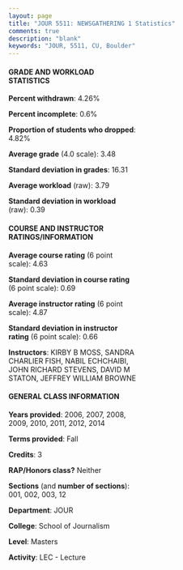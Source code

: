 ```yaml
---
layout: page
title: "JOUR 5511: NEWSGATHERING 1 Statistics"
comments: true
description: "blank"
keywords: "JOUR, 5511, CU, Boulder"
--- 
```

<head>
<script src="https://ajax.googleapis.com/ajax/libs/jquery/2.1.3/jquery.min.js"></script>
<script src="https://dl.dropboxusercontent.com/s/pc42nxpaw1ea4o9/highcharts.js?dl=0"></script>
<!-- <script src="../assets/js/highcharts.js"></script> -->
<style type="text/css">@font-face {
	font-family: "Bebas Neue";
	src: url(https://www.filehosting.org/file/details/544349/BebasNeue%20Regular.otf) format("opentype");
	}
	h1.Bebas { 
		font-family: "Bebas Neue", Verdana, Tahoma;
	}
</style>
</head>
<body>
	<div id="container" style="float: right; width: 45%; height: 88%; margin-left: 2.5%; margin-right: 2.5%;"></div>
	<script language="JavaScript">
		$(document).ready(function() {
		var chart = {type: 'column'};
		var title = {text: 'Grade Distribution'};
		var xAxis = {categories: ['A','B','C','D','F'],crosshair: true};
		var yAxis = {min: 0,title: {text: 'Percentage'}};
		var tooltip = {headerFormat: '<center><b><span style="font-size:20px">{point.key}</span></b></center>',
		               pointFormat: '<td style="padding:0"><b>{point.y:.1f}%</b></td>',
		               footerFormat: '</table>',shared: true,useHTML: true};
		var plotOptions = {column: {pointPadding: 0.0,borderWidth: 0}};  
		var credits = {enabled: false};var series= [{name: 'Percent',data: [59.87,35.03,3.82,0.0,1.27,]}];
		var json = {};
		json.chart = chart;
		json.title = title;
		json.tooltip = tooltip;
		json.xAxis = xAxis;
		json.yAxis = yAxis;  
		json.series = series;
		json.plotOptions = plotOptions;  
		json.credits = credits;
		$('#container').highcharts(json);
	});
	</script>
</body>
			   
#### GRADE AND WORKLOAD STATISTICS

**Percent withdrawn**: 4.26%

**Percent incomplete**: 0.6%

**Proportion of students who dropped**: 4.82%

**Average grade** (4.0 scale): 3.48

**Standard deviation in grades**: 16.31

**Average workload** (raw): 3.79

**Standard deviation in workload** (raw): 0.39

#### COURSE AND INSTRUCTOR RATINGS/INFORMATION

**Average course rating** (6 point scale): 4.63

**Standard deviation in course rating** (6 point scale): 0.69

**Average instructor rating** (6 point scale): 4.87

**Standard deviation in instructor rating** (6 point scale): 0.66

**Instructors**: KIRBY B MOSS, SANDRA CHARLIER FISH, NABIL ECHCHAIBI, JOHN RICHARD STEVENS, DAVID M STATON, JEFFREY WILLIAM BROWNE

#### GENERAL CLASS INFORMATION

**Years provided**: 2006, 2007, 2008, 2009, 2010, 2011, 2012, 2014

**Terms provided**: Fall

**Credits**: 3

**RAP/Honors class?** Neither

**Sections** (and **number of sections**): 001, 002, 003, 12

**Department**: JOUR

**College**: School of Journalism

**Level**: Masters

**Activity**: LEC - Lecture